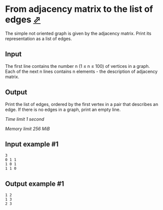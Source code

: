# From adjacency matrix to the list of edges [⬀](https://www.e-olymp.com/en/problems/2471)

The simple not oriented graph is given by the adjacency matrix. Print its representation as a list of edges.

## Input

The first line contains the number n (1 ≤ n ≤ 100) of vertices in a graph. Each of the next n lines contains n elements - the description of adjacency matrix.

## Output

Print the list of edges, ordered by the first vertex in a pair that describes an edge. If there is no edges in a graph, print an empty line.

_Time limit 1 second_

_Memory limit 256 MiB_

## Input example #1
```
3
0 1 1
1 0 1
1 1 0
```

## Output example #1
```
1 2
1 3
2 3
```
